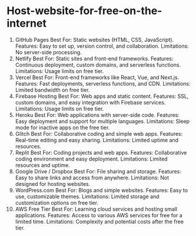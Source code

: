 # Host-website-for-free-on-the-internet

1. GitHub Pages
Best For: Static websites (HTML, CSS, JavaScript).
Features: Easy to set up, version control, and collaboration.
Limitations: No server-side processing.
2. Netlify
Best For: Static sites and front-end frameworks.
Features: Continuous deployment, custom domains, and serverless functions.
Limitations: Usage limits on free tier.
3. Vercel
Best For: Front-end frameworks like React, Vue, and Next.js.
Features: Fast deployments, serverless functions, and CDN.
Limitations: Limited bandwidth on free tier.
4. Firebase Hosting
Best For: Web apps and static content.
Features: SSL, custom domains, and easy integration with Firebase services.
Limitations: Usage limits on free tier.
5. Heroku
Best For: Web applications with server-side code.
Features: Easy deployment and support for multiple languages.
Limitations: Sleep mode for inactive apps on the free tier.
6. Glitch
Best For: Collaborative coding and simple web apps.
Features: Real-time editing and easy sharing.
Limitations: Limited uptime and resources.
7. Replit
Best For: Coding projects and web apps.
Features: Collaborative coding environment and easy deployment.
Limitations: Limited resources and uptime.
8. Google Drive / Dropbox
Best For: File sharing and storage.
Features: Easy to share links and access from anywhere.
Limitations: Not designed for hosting websites.
9. WordPress.com
Best For: Blogs and simple websites.
Features: Easy to use, customizable themes.
Limitations: Limited storage and customization options on free tier.
10. AWS Free Tier
Best For: Learning cloud services and hosting small applications.
Features: Access to various AWS services for free for a limited time.
Limitations: Complexity and potential costs after the free tier.
